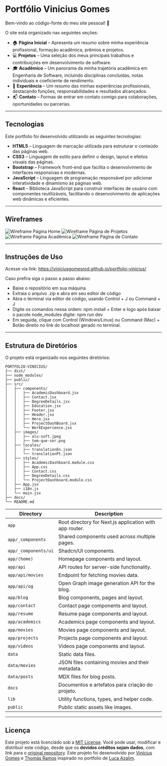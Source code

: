 # Portfólio Vinicius Gomes

Bem-vindo ao código-fonte do meu site pessoal! 👋

O site está organizado nas seguintes seções:

- 🏠 **Página Inicial** – Apresenta um resumo sobre minha experiência profissional, formação acadêmica, prêmios e projetos.
- 💻 **Projetos** – Uma seleção dos meus principais trabalhos e contribuições em desenvolvimento de software.
- 🎓 **Acadêmico** – Um panorama da minha trajetória acadêmica em Engenharia de Software, incluindo disciplinas concluídas, notas individuais e coeficiente de rendimento.
- 💼 **Experiência** – Um resumo das minhas experiências profissionais, destacando funções, responsabilidades e resultados alcançados.
- 📬 **Contato** – Formas de entrar em contato comigo para colaborações, oportunidades ou parcerias.

---

## Tecnologias

Este portfolio foi desenvolvido utilizando as seguintes tecnologias:

- **HTML5** – Linguagem de marcação utilizada para estruturar o conteúdo das páginas web.
- **CSS3** – Linguagem de estilo para definir o design, layout e efeitos visuais das páginas.
- **Bootstrap** – Framework front-end que facilita o desenvolvimento de interfaces responsivas e modernas.
- **JavaScript** – Linguagem de programação responsável por adicionar interatividade e dinamismo às páginas web.
- **React** – Biblioteca JavaScript para construir interfaces de usuário com componentes reutilizáveis, facilitando o desenvolvimento de aplicações web dinâmicas e eficientes.

---

## Wireframes 

![Wireframe Página Home](https://github.com/viniciusgomesrod/portfolio/blob/main/docs/wireframes/wireframe_pagina_home.png)
![Wireframe Página de Projetos](https://github.com/viniciusgomesrod/portfolio/blob/main/docs/wireframes/wireframe_pagina_projetos.png)
![Wireframe Página Acadêmica](https://github.com/viniciusgomesrod/portfolio/blob/main/docs/wireframes/wireframe_pagina_academica.png)
![Wireframe Página de Contato](https://github.com/viniciusgomesrod/portfolio/blob/main/docs/wireframes/wireframe_pagina_contato.png)

---

## Instruções de Uso


Acesse via link: https://viniciusgomesrod.github.io/portfolio-vinicius/ 

Caso prefira siga o passo a passo abaixo:
- Baixe o repositório em sua máquina
- Extraia o arquivo .zip e abra em seu editor de código
- Abra o terminal via editor de código, usando Control + J ou Command + J
- Digite os comandos nessa ordem: npm install + Enter e logo após baixar o pacote node_modules digite: npm run dev
- Em seguida, clique com Control (Windows/Linux) ou Command (Mac) + Botão direito no link do localhost gerado no terminal.

---

## Estrutura de Diretórios

O projeto está organizado nos seguintes diretórios:

```text
PORTFOLIO-VINICIUS/
├── dist/
├── node_modules/
├── public/
├── src/
│   ├── components/
│   │   ├── AcademicDashboard.jsx
│   │   ├── Contact.jsx
│   │   ├── DegreeDetails.jsx
│   │   ├── Education.jsx
│   │   ├── Footer.jsx
│   │   ├── Header.jsx
│   │   ├── Hero.jsx
│   │   ├── ProjectDashBoard.jsx
│   │   └── WorkExperience.jsx
│   ├── images/
│   │   ├── alu-soft.jpeg
│   │   ├── tem-que-ser.png
│   ├── locales/
│   │   ├── translationEn.json
│   │   └── translationPt.json
│   ├── styles/
│   │   ├── AcademicDashboard.module.css
│   │   ├── App.css
│   │   ├── Contact.css
│   │   ├── DegreeDetails.css
│   │   └── ProjectDashboard.module.css
│   ├── App.jsx
│   ├── i18n.js
│   └── main.jsx
├── docs/
└── README.md
```

| Directory            | Description                                             |
| -------------------- | ------------------------------------------------------- |
| `app`                | Root directory for Next.js application with app router. |
| `app/_components`    | Shared components used across multiple pages.           |
| `app/_components/ui` | Shadcn/UI components.                                   |
| `app/(home)`         | Homepage components and layout.                         |
| `app/api`            | API routes for server-side functionality.               |
| `app/api/movies`     | Endpoint for fetching movies data.                      |
| `app/api/og`         | Open Graph image generation API for the blog.           |
| `app/blog`           | Blog components, pages and layout.                      |
| `app/contact`        | Contact page components and layout.                     |
| `app/resume`         | Resume page components and layout.                      |
| `app/academics`      | Academics page components and layout.                   |
| `app/movies`         | Movies page components and layout.                      |
| `app/projects`       | Projects page components and layout.                    |
| `app/videos`         | Videos page components and layout.                      |
| `data`               | Static data files.                                      |
| `data/movies`        | JSON files containing movies and their metadata.        |
| `data/posts`         | MDX files for blog posts.                               |
| `docs`         | Documentos e artefatos para criação do projeto.                               |
| `lib`                | Utility functions, types, and helper code.              |
| `public`             | Public static assets like images.                       |

---

## Licença

Este projeto está licenciado sob a [MIT License](./LICENSE).
Você pode usar, modificar e distribuir este código, desde que os **devidos créditos sejam dados**, com link para o [original repository](https://github.com/viniciusgomesrod/portfolio). 
Este projeto foi desenvolvido por [Vinícius Gomes](https://github.com/viniciusgomesrod) e [Thomás Ramos](https://github.com/Thomasramos02) inspirado no portfolio de [Luca Azalim](https://github.com/lucaazalim).



